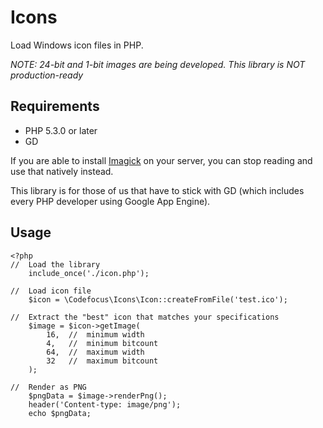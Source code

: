 Icons
=====

Load Windows icon files in PHP.


*NOTE: 24-bit and 1-bit images are being developed. This library is NOT production-ready*


Requirements
------------

* PHP 5.3.0 or later
* GD

If you are able to install [Imagick](http://www.php.net/manual/en/class.imagick.php) on your server, you can stop reading and use that natively instead.

This library is for those of us that have to stick with GD (which includes every PHP developer using Google App Engine).


Usage
-----

```
<?php
//  Load the library
    include_once('./icon.php');
	
//  Load icon file
    $icon = \Codefocus\Icons\Icon::createFromFile('test.ico');
    
//  Extract the "best" icon that matches your specifications
    $image = $icon->getImage(
        16,  //  minimum width
        4,   //  minimum bitcount
        64,  //  maximum width
        32   //  maximum bitcount
    );
    
//  Render as PNG
    $pngData = $image->renderPng();
    header('Content-type: image/png');
    echo $pngData;
```

